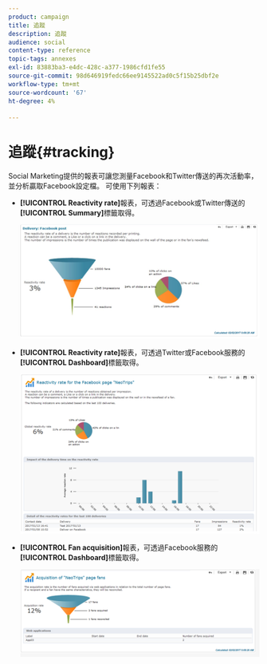 ```yaml
---
product: campaign
title: 追蹤
description: 追蹤
audience: social
content-type: reference
topic-tags: annexes
exl-id: 83883ba3-e4dc-428c-a377-1986cfd1fe55
source-git-commit: 98d646919fedc66ee9145522ad0c5f15b25dbf2e
workflow-type: tm+mt
source-wordcount: '67'
ht-degree: 4%

---
```


# 追蹤{#tracking}

Social Marketing提供的報表可讓您測量Facebook和Twitter傳送的再次活動率，並分析贏取Facebook設定檔。 可使用下列報表：

* **[!UICONTROL Reactivity rate]**&#x200B;報表，可透過Facebook或Twitter傳送的&#x200B;**[!UICONTROL Summary]**&#x200B;標籤取得。

   ![](assets/social_report_3.png)

* **[!UICONTROL Reactivity rate]**&#x200B;報表，可透過Twitter或Facebook服務的&#x200B;**[!UICONTROL Dashboard]**&#x200B;標籤取得。

   ![](assets/social_report_2.png)

* **[!UICONTROL Fan acquisition]**&#x200B;報表，可透過Facebook服務的&#x200B;**[!UICONTROL Dashboard]**&#x200B;標籤取得。

   ![](assets/social_report_1.png)
